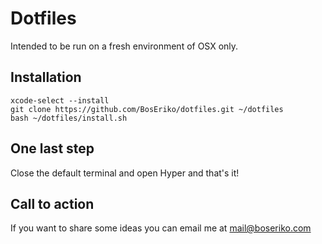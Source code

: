 # Dotfiles
Intended to be run on a fresh environment of OSX only.

## Installation

    xcode-select --install
    git clone https://github.com/BosEriko/dotfiles.git ~/dotfiles
    bash ~/dotfiles/install.sh

## One last step
Close the default terminal and open Hyper and that's it!

## Call to action
If you want to share some ideas you can email me at mail@boseriko.com

